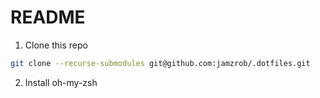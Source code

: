 # README


1. Clone this repo
```zsh
git clone --recurse-submodules git@github.com:jamzrob/.dotfiles.git
```

2. Install oh-my-zsh

